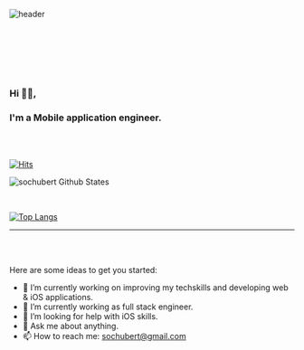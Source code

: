 ![header](https://capsule-render.vercel.app/api?type=wave&color=auto&height=300&section=header&text=Minjae%20Lee&fontSize=100)
<br/><br/>

<br/>
<br/>


<br/>


<br />

### Hi 🙋‍♂️,
### I'm a Mobile application engineer.
<br />


<br />


[![Hits](https://hits.seeyoufarm.com/api/count/incr/badge.svg?url=https%3A%2F%2Fgithub.com%2Fsochubert&count_bg=%2379C83D&title_bg=%23555555&icon=&icon_color=%23E7E7E7&title=hits&edge_flat=false)](https://hits.seeyoufarm.com)

![sochubert Github States](https://github-readme-stats.vercel.app/api?username=sochubert&show_icons=true&title_color=fff&icon_color=79ff97&text_color=9f9f9f&bg_color=151515)

<br />

[![Top Langs](https://github-readme-stats.vercel.app/api/top-langs/?username=sochubert&layout=compact)](https://github.com/sochubert/github-readme-stats)

*************


<br />
<br />

Here are some ideas to get you started:

- 🔭 I’m currently working on improving my techskills and developing web & iOS applications.
- 🌱 I’m currently working as full stack engineer.
- 🤔 I’m looking for help with iOS skills.
- 💬 Ask me about anything.
- 📫 How to reach me: sochubert@gmail.com
